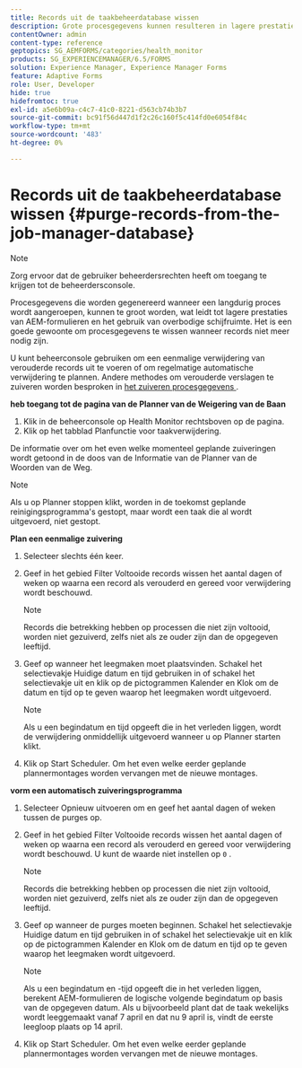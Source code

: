 ```yaml
---
title: Records uit de taakbeheerdatabase wissen
description: Grote procesgegevens kunnen resulteren in lagere prestaties voor AEM-formulieren. Het is een goede gewoonte om procesgegevens te wissen wanneer records niet meer nodig zijn.
contentOwner: admin
content-type: reference
geptopics: SG_AEMFORMS/categories/health_monitor
products: SG_EXPERIENCEMANAGER/6.5/FORMS
solution: Experience Manager, Experience Manager Forms
feature: Adaptive Forms
role: User, Developer
hide: true
hidefromtoc: true
exl-id: a5e6b09a-c4c7-41c0-8221-d563cb74b3b7
source-git-commit: bc91f56d447d1f2c26c160f5c414fd0e6054f84c
workflow-type: tm+mt
source-wordcount: '483'
ht-degree: 0%

---
```


# Records uit de taakbeheerdatabase wissen {#purge-records-from-the-job-manager-database}

>[!NOTE]
> 
> Zorg ervoor dat de gebruiker beheerdersrechten heeft om toegang te krijgen tot de beheerdersconsole.

Procesgegevens die worden gegenereerd wanneer een langdurig proces wordt aangeroepen, kunnen te groot worden, wat leidt tot lagere prestaties van AEM-formulieren en het gebruik van overbodige schijfruimte. Het is een goede gewoonte om procesgegevens te wissen wanneer records niet meer nodig zijn.

U kunt beheerconsole gebruiken om een eenmalige verwijdering van verouderde records uit te voeren of om regelmatige automatische verwijdering te plannen. Andere methodes om verouderde verslagen te zuiveren worden besproken in [ het zuiveren procesgegevens ](/help/forms/using/admin-help/purging-process-data.md#purging-process-data).

**heb toegang tot de pagina van de Planner van de Weigering van de Baan**

1. Klik in de beheerconsole op Health Monitor rechtsboven op de pagina.
1. Klik op het tabblad Planfunctie voor taakverwijdering.

De informatie over om het even welke momenteel geplande zuiveringen wordt getoond in de doos van de Informatie van de Planner van de Woorden van de Weg.

>[!NOTE]
>
>Als u op Planner stoppen klikt, worden in de toekomst geplande reinigingsprogramma&#39;s gestopt, maar wordt een taak die al wordt uitgevoerd, niet gestopt.

**Plan een eenmalige zuivering**

1. Selecteer slechts één keer.
1. Geef in het gebied Filter Voltooide records wissen het aantal dagen of weken op waarna een record als verouderd en gereed voor verwijdering wordt beschouwd.

   >[!NOTE]
   >
   >Records die betrekking hebben op processen die niet zijn voltooid, worden niet gezuiverd, zelfs niet als ze ouder zijn dan de opgegeven leeftijd.

1. Geef op wanneer het leegmaken moet plaatsvinden. Schakel het selectievakje Huidige datum en tijd gebruiken in of schakel het selectievakje uit en klik op de pictogrammen Kalender en Klok om de datum en tijd op te geven waarop het leegmaken wordt uitgevoerd.

   >[!NOTE]
   >
   >Als u een begindatum en tijd opgeeft die in het verleden liggen, wordt de verwijdering onmiddellijk uitgevoerd wanneer u op Planner starten klikt.

1. Klik op Start Scheduler. Om het even welke eerder geplande plannermontages worden vervangen met de nieuwe montages.

**vorm een automatisch zuiveringsprogramma**

1. Selecteer Opnieuw uitvoeren om en geef het aantal dagen of weken tussen de purges op.
1. Geef in het gebied Filter Voltooide records wissen het aantal dagen of weken op waarna een record als verouderd en gereed voor verwijdering wordt beschouwd. U kunt de waarde niet instellen op `0` .

   >[!NOTE]
   >
   >Records die betrekking hebben op processen die niet zijn voltooid, worden niet gezuiverd, zelfs niet als ze ouder zijn dan de opgegeven leeftijd.

1. Geef op wanneer de purges moeten beginnen. Schakel het selectievakje Huidige datum en tijd gebruiken in of schakel het selectievakje uit en klik op de pictogrammen Kalender en Klok om de datum en tijd op te geven waarop het leegmaken wordt uitgevoerd.

   >[!NOTE]
   >
   >Als u een begindatum en -tijd opgeeft die in het verleden liggen, berekent AEM-formulieren de logische volgende begindatum op basis van de opgegeven datum. Als u bijvoorbeeld plant dat de taak wekelijks wordt leeggemaakt vanaf 7 april en dat nu 9 april is, vindt de eerste leegloop plaats op 14 april.

1. Klik op Start Scheduler. Om het even welke eerder geplande plannermontages worden vervangen met de nieuwe montages.
